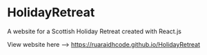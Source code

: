 # HolidayRetreat
A website for a Scottish Holiday Retreat created with React.js

View website here --> https://ruaraidhcode.github.io/HolidayRetreat
